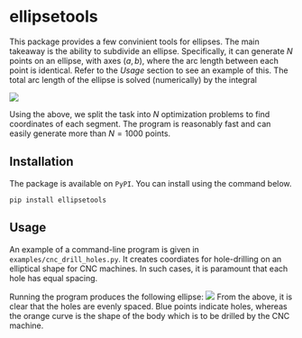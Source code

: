 # ellipsetools
This package provides a few convinient tools for ellipses. The main takeaway is the ability to subdivide an
ellipse. Specifically, it can generate $N$ points on an ellipse, with axes $(a, b)$,
where the arc length between each point is identical. Refer to the *Usage* section to see an example of this.
The total arc length of the ellipse is solved (numerically) by the integral

![](https://raw.githubusercontent.com/philipwastakenwastaken/ellipsetools/main/images/arc_length_formula.png)

Using the above, we split the task into $N$ optimization problems to find coordinates of each segment.
The program is reasonably fast and can easily generate more than $N = 1000$ points.

## Installation
The package is available on `PyPI`. You can install using the command below.
```
pip install ellipsetools
```

## Usage
An example of a command-line program is given in `examples/cnc_drill_holes.py`. It creates coordiates
for hole-drilling on an elliptical shape for CNC machines. In such cases, it is paramount that each hole
has equal spacing.

Running the program produces the following ellipse:
![](https://raw.githubusercontent.com/philipwastakenwastaken/ellipsetools/main/images/ellipse.png)
From the above, it is clear that the holes are evenly spaced. Blue points indicate holes, whereas the
orange curve is the shape of the body which is to be drilled by the CNC machine.
